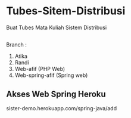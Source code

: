 # Tubes-Sitem-Distribusi
Buat Tubes Mata Kuliah Sistem Distribusi
##
Branch :
1. Atika
2. Randi
3. Web-afif (PHP Web)
4. Web-spring-afif (Spring web)

## Akses Web Spring Heroku
sister-demo.herokuapp.com/spring-java/add
